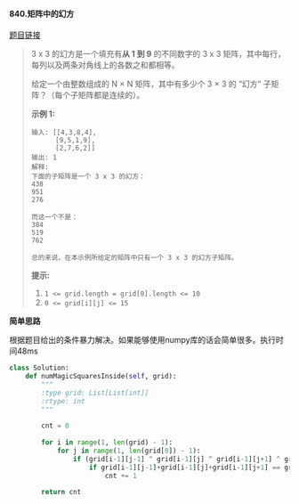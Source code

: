 #### 840.矩阵中的幻方
[题目链接](https://leetcode-cn.com/problems/magic-squares-in-grid/)
> 3 x 3 的幻方是一个填充有**从 1 到 9** 的不同数字的 3 x 3 矩阵，其中每行，每列以及两条对角线上的各数之和都相等。
>
> 给定一个由整数组成的 N × N 矩阵，其中有多少个 3 × 3 的 “幻方” 子矩阵？（每个子矩阵都是连续的）。
>
>  
>
> **示例 1:**
>
> ```
> 输入: [[4,3,8,4],
>       [9,5,1,9],
>       [2,7,6,2]]
> 输出: 1
> 解释: 
> 下面的子矩阵是一个 3 x 3 的幻方：
> 438
> 951
> 276
> 
> 而这一个不是：
> 384
> 519
> 762
> 
> 总的来说，在本示例所给定的矩阵中只有一个 3 x 3 的幻方子矩阵。
> ```
>
> **提示:**
>
> 1. `1 <= grid.length = grid[0].length <= 10`
> 2. `0 <= grid[i][j] <= 15`

**简单思路**

根据题目给出的条件暴力解决。如果能够使用numpy库的话会简单很多。执行时间48ms

```python
class Solution:
    def numMagicSquaresInside(self, grid):
        """
        :type grid: List[List[int]]
        :rtype: int
        """
        
        cnt = 0
        
        for i in range(1, len(grid) - 1):
            for j in range(1, len(grid[0]) - 1):
                if (grid[i-1][j-1] ^ grid[i-1][j] ^ grid[i-1][j+1] ^ grid[i][j-1] ^ grid[i][j] ^ grid[i][j+1] ^ grid[i+1][j-1] ^ grid[i+1][j] ^ grid[i+1][j+1]) == (1 ^ 2 ^ 3 ^ 4 ^ 5 ^ 6 ^ 7 ^ 8 ^ 9):
                    if grid[i-1][j-1]+grid[i-1][j]+grid[i-1][j+1] == grid[i][j-1]+grid[i][j]+grid[i][j+1] == grid[i+1][j-1]+grid[i+1][j]+grid[i+1][j+1] == grid[i-1][j-1]+grid[i][j-1]+grid[i+1][j-1] == grid[i-1][j]+grid[i][j]+grid[i+1][j] == grid[i-1][j+1]+grid[i][j+1]+grid[i+1][j+1] == grid[i-1][j-1]+grid[i][j]+grid[i+1][j+1] == grid[i-1][j+1]+grid[i][j]+grid[i+1][j-1]:
                        cnt += 1
        
        return cnt
```

